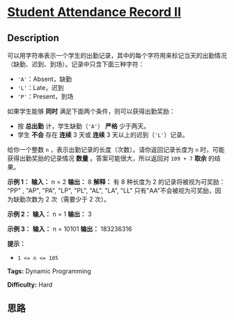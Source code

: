 # [Student Attendance Record II][title]

## Description

可以用字符串表示一个学生的出勤记录，其中的每个字符用来标记当天的出勤情况（缺勤、迟到、到场）。记录中只含下面三种字符：

  * `'A'`：Absent，缺勤
  * `'L'`：Late，迟到
  * `'P'`：Present，到场

如果学生能够 **同时** 满足下面两个条件，则可以获得出勤奖励：

  * 按 **总出勤** 计，学生缺勤（`'A'`） **严格** 少于两天。
  * 学生 **不会** 存在 **连续** 3 天或 **连续** 3 天以上的迟到（`'L'`）记录。

给你一个整数 `n` ，表示出勤记录的长度（次数）。请你返回记录长度为 `n` 时，可能获得出勤奖励的记录情况 **数量** 。答案可能很大，所以返回对
`109 + 7` **取余** 的结果。



**示例 1：**
            **输入：** n = 2    **输出：** 8    **解释：** 有 8 种长度为 2 的记录将被视为可奖励：    "PP" , "AP", "PA", "LP", "PL", "AL", "LA", "LL"     只有"AA"不会被视为可奖励，因为缺勤次数为 2 次（需要少于 2 次）。    

**示例 2：**
            **输入：** n = 1    **输出：** 3    

**示例 3：**
            **输入：** n = 10101    **输出：** 183236316    



**提示：**

  * `1 <= n <= 105`


**Tags:** Dynamic Programming

**Difficulty:** Hard

## 思路

[title]: https://leetcode-cn.com/problems/student-attendance-record-ii

